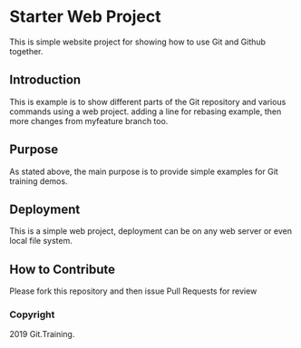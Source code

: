 # Starter Web Project

This is simple website project for showing how to use Git and Github together.

## Introduction

This is example is to show different parts of the Git repository and various commands using a web project.
adding a line for rebasing example, then more changes from myfeature branch too.
## Purpose

As stated above, the main purpose is to provide simple examples for Git training demos.

## Deployment

This is a simple web project, deployment can be on any web server or even local file system.

## How to Contribute

Please fork this repository and then issue Pull Requests for review

### Copyright

2019 Git.Training.

